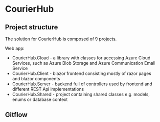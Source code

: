 # CourierHub


## Project structure
The solution for CourierHub is composed of 9 projects.

Web app:
- CourierHub.Cloud - a library with classes for accessing Azure Cloud Services, such as Azure Blob Storage and Azure Communication Email Service
- CourierHub.Client - blazor frontend consisting mostly of razor pages and blazor components
- CourierHub.Server - backend full of controllers used by frontend and different REST Api implementations
- CourierHub.Shared - project containing shared classes e.g. models, enums or database context

## Gitflow


